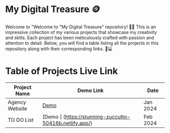# My Digital Treasure 🪙
Welcome to "Welcome to "My Digital Treasure" repository! 🎉📂 This is an impressive collection of my various projects that showcase my creativity and skills. Each project has been meticulously crafted with passion and attention to detail. Below, you will find a table listing all the projects in this repository along with their corresponding links. 🚀💻

# Table of Projects Live Link
| Project Name | Demo Link | Date |
|----------- |---------- |----------|
| Agency Website   | [Demo ](https://stunning-zuccutto-50416b.netlify.app/) | Jan 2024  |
|TO DO List |[Demo ] (https://stunning-zuccutto-50416b.netlify.app/)| Feb 2024 |
